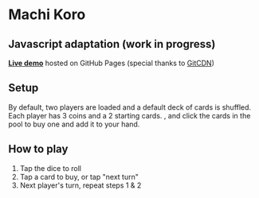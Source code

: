 # Machi Koro
## Javascript adaptation (work in progress)

**[Live demo](https://rleepfeil.github.io/Machi-Koro/)** hosted on GitHub Pages (special thanks to [GitCDN](https://gitcdn.xyz/))

## Setup
By default, two players are loaded and a default deck of cards is shuffled.
Each player has 3 coins and a 2 starting cards.
, and click the cards in the pool to buy one and add it to your hand.

## How to play
1. Tap the dice to roll
2. Tap a card to buy, or tap "next turn"
3. Next player's turn, repeat steps 1 & 2
